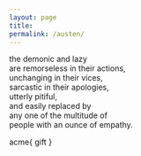 ```yaml
---
layout: page
title:  
permalink: /austen/
---
```


the demonic and lazy  
are remorseless in their actions,  
unchanging in their vices,  
sarcastic in their apologies,  
utterly pitiful,  
and easily replaced by  
any one of the multitude of  
people with an ounce of empathy.  

acme{ gift }
